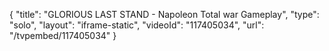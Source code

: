 {
    "title": "GLORIOUS LAST STAND - Napoleon Total war Gameplay",
    "type": "solo",
    "layout": "iframe-static",
    "videoId": "117405034",
    "url": "\/tvpembed\/117405034"
}